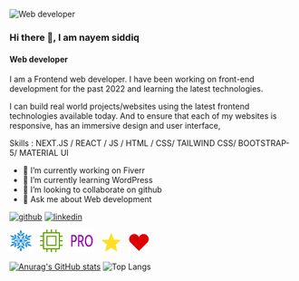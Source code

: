 

![Web developer ](https://media.licdn.com/dms/image/v2/D4E16AQE7QL8SfUa4RQ/profile-displaybackgroundimage-shrink_350_1400/B4EZbxSu99HkAY-/0/1747804950835?e=1755734400&v=beta&t=HTLdeptjJ8uFmChq1wGfvyDWjV1s8xpPmJEpUhPR7JE)

### Hi there 👋, I am nayem siddiq
#### Web developer 



I am a Frontend web developer.  I have been working on front-end development for the past 2022 and learning the latest technologies.

I can build real world projects/websites using the latest frontend technologies available today. And to ensure that each of my websites is responsive, has an immersive design and user interface,

Skills :  NEXT.JS / REACT / JS / HTML / CSS/ TAILWIND CSS/ BOOTSTRAP-5/ MATERIAL UI

- 🔭 I’m currently working on Fiverr 
- 🌱 I’m currently learning WordPress 
- 👯 I’m looking to collaborate on github 
- 💬 Ask me about Web development 

[<img src='https://cdn.jsdelivr.net/npm/simple-icons@3.0.1/icons/github.svg' alt='github' height='40'>](https://github.com/https://github.com/nayemsiddiq90)  [<img src='https://cdn.jsdelivr.net/npm/simple-icons@3.0.1/icons/linkedin.svg' alt='linkedin' height='40'>](https://www.linkedin.com/in/https://www.linkedin.com/in/nayem-siddiq-235601366//)
  

<a href='https://archiveprogram.github.com/'><img src='https://raw.githubusercontent.com/acervenky/animated-github-badges/master/assets/acbadge.gif' width='40' height='40'></a> <a href='https://docs.github.com/en/developers'><img src='https://raw.githubusercontent.com/acervenky/animated-github-badges/master/assets/devbadge.gif' width='40' height='40'></a> <a href='https://github.com/pricing'><img src='https://raw.githubusercontent.com/acervenky/animated-github-badges/master/assets/pro.gif' width='40' height='40'></a> <a href='https://stars.github.com/'><img src='https://raw.githubusercontent.com/acervenky/animated-github-badges/master/assets/starbadge.gif' width='35' height='35'></a> <a href='https://docs.github.com/en/github/supporting-the-open-source-community-with-github-sponsors'><img src='https://raw.githubusercontent.com/acervenky/animated-github-badges/master/assets/sponsorbadge.gif' width='35' height='35'></a> 

[![Anurag's GitHub stats](https://github-readme-stats.vercel.app/api?username=nayemsiddiq90&show_icons=true)](https://github.com/nayemsiddiq90/github-readme-stats&show_icons=true&theme=radical)
![Top Langs](https://github-readme-stats.vercel.app/api/top-langs/?username=anuraghazra&layout=compact)
